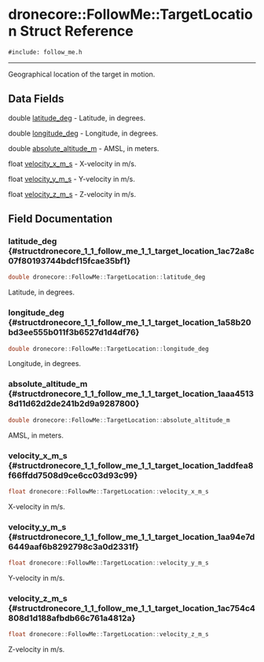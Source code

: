 # dronecore::FollowMe::TargetLocation Struct Reference
`#include: follow_me.h`

----


Geographical location of the target in motion. 


## Data Fields


double [latitude_deg](#structdronecore_1_1_follow_me_1_1_target_location_1ac72a8c07f80193744bdcf15fcae35bf1)  - Latitude, in degrees.

double [longitude_deg](#structdronecore_1_1_follow_me_1_1_target_location_1a58b20bd3ee555b011f3b6527d1d4df76)  - Longitude, in degrees.

double [absolute_altitude_m](#structdronecore_1_1_follow_me_1_1_target_location_1aaa45138d11d62d2de241b2d9a9287800)  - AMSL, in meters.

float [velocity_x_m_s](#structdronecore_1_1_follow_me_1_1_target_location_1addfea8f66ffdd7508d9ce6cc03d93c99)  - X-velocity in m/s.

float [velocity_y_m_s](#structdronecore_1_1_follow_me_1_1_target_location_1aa94e7d6449aaf6b8292798c3a0d2331f)  - Y-velocity in m/s.

float [velocity_z_m_s](#structdronecore_1_1_follow_me_1_1_target_location_1ac754c4808d1d188afbdb66c761a4812a)  - Z-velocity in m/s.


## Field Documentation


### latitude_deg {#structdronecore_1_1_follow_me_1_1_target_location_1ac72a8c07f80193744bdcf15fcae35bf1}

```cpp
double dronecore::FollowMe::TargetLocation::latitude_deg
```


Latitude, in degrees.


### longitude_deg {#structdronecore_1_1_follow_me_1_1_target_location_1a58b20bd3ee555b011f3b6527d1d4df76}

```cpp
double dronecore::FollowMe::TargetLocation::longitude_deg
```


Longitude, in degrees.


### absolute_altitude_m {#structdronecore_1_1_follow_me_1_1_target_location_1aaa45138d11d62d2de241b2d9a9287800}

```cpp
double dronecore::FollowMe::TargetLocation::absolute_altitude_m
```


AMSL, in meters.


### velocity_x_m_s {#structdronecore_1_1_follow_me_1_1_target_location_1addfea8f66ffdd7508d9ce6cc03d93c99}

```cpp
float dronecore::FollowMe::TargetLocation::velocity_x_m_s
```


X-velocity in m/s.


### velocity_y_m_s {#structdronecore_1_1_follow_me_1_1_target_location_1aa94e7d6449aaf6b8292798c3a0d2331f}

```cpp
float dronecore::FollowMe::TargetLocation::velocity_y_m_s
```


Y-velocity in m/s.


### velocity_z_m_s {#structdronecore_1_1_follow_me_1_1_target_location_1ac754c4808d1d188afbdb66c761a4812a}

```cpp
float dronecore::FollowMe::TargetLocation::velocity_z_m_s
```


Z-velocity in m/s.

